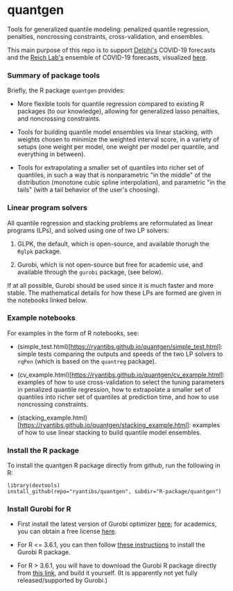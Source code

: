 # quantgen

Tools for generalized quantile modeling: penalized quantile regression,
penalties, noncrossing constraints, cross-validation, and ensembles.

This main purpose of this repo is to support [Delphi's](https://delphi.cmu.edu)
COVID-19 forecasts and the [Reich Lab's](https://reichlab.io) ensemble of
COVID-19 forecasts, visualized [here](https://viz.covid19forecasthub.org).

### Summary of package tools 

Briefly, the R package `quantgen` provides:

- More flexible tools for quantile regression compared to existing R packages
  (to our knowledge), allowing for generalized lasso penalties, and noncrossing
  constraints.
  
- Tools for building quantile model ensembles via linear stacking, with weights
  chosen to minimize the weighted interval score, in a variety of setups (one
  weight per model, one weight per model per quantile, and everything in
  between).

- Tools for extrapolating a smaller set of quantiles into richer set of
  quantiles, in such a way that is nonparametric "in the middle" of the
  distribution (monotone cubic spline interpolation), and parametric "in the
  tails" (with a tail behavior of the user's choosing).

### Linear program solvers

All quantile regression and stacking problems are reformulated as linear
programs (LPs), and solved using one of two LP solvers:

1. GLPK, the default, which is open-source, and available thorugh the `Rglpk`
package.

2. Gurobi, which is not open-source but free for academic use, and available
   through the `gurobi` package, (see below).

If at all possible, Gurobi should be used since it is much faster and more
stable.  The mathematical details for how these LPs are formed are given in the
notebooks linked below. 

### Example notebooks

For examples in the form of R notebooks, see:

- (simple_test.html)[https://ryantibs.github.io/quantgen/simple_test.html]:
  simple tests comparing the outputs and speeds of the two LP solvers to `rqPen`
  (which is based on the `quantreg` package).

- (cv_example.html)[https://ryantibs.github.io/quantgen/cv_example.html]:
  examples of how to use cross-validation to select the tuning parameters in
  penalized quantile regression, how to extrapolate a smaller set of quantiles
  into richer set of quantiles at prediction time, and how to use noncrossing
  constraints.

-
  (stacking_example.html)[https://ryantibs.github.io/quantgen/stacking_example.html]:
  examples of how to use linear stacking to build quantile model ensembles.

### Install the R package

To install the quantgen R package directly from github, run the following in R:

```{r}
library(devtools)
install_github(repo="ryantibs/quantgen", subdir="R-package/quantgen")
```

### Install Gurobi for R

- First install the latest version of Gurobi optimizer
  [here](https://www.gurobi.com/products/gurobi-optimizer/); for academics, you
  can obtain a free license
  [here](https://www.gurobi.com/academia/academic-program-and-licenses/).

- For R <= 3.6.1, you can then follow
  [these instructions](https://www.gurobi.com/documentation/9.0/refman/ins_the_r_package.html)
  to install the Gurobi R package.

- For R > 3.6.1, you will have to download the Gurobi R package directly from
  [this link](https://upload.gurobi.com/gurobiR/gurobi9.0.2_R.tar.gz), and build
  it yourself.  (It is apparently not yet fully released/supported by Gurobi.)
